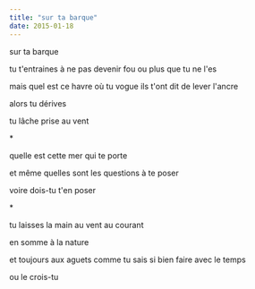 ```yaml
---
title: "sur ta barque"
date: 2015-01-18
---
```


sur ta barque

tu t'entraines à ne pas devenir fou
ou plus que tu ne l'es

mais quel est ce havre où tu vogue
ils t'ont dit de lever l'ancre

alors tu dérives

tu lâche prise au vent

\*

quelle est cette mer qui te porte

et même
quelles sont les questions à te poser

voire
dois-tu t'en poser

\*

tu laisses la main au vent
au courant

en somme à la nature

et toujours aux aguets
comme tu sais si bien faire avec le temps

ou le crois-tu

